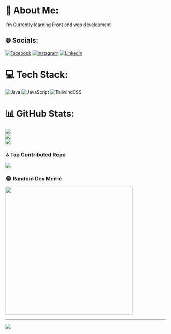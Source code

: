 # 💫 About Me:
I'm Currently learning Front end web development


## 🌐 Socials:
[![Facebook](https://img.shields.io/badge/Facebook-%231877F2.svg?logo=Facebook&logoColor=white)](https://facebook.com/profile.php?id=100066723944685) [![Instagram](https://img.shields.io/badge/Instagram-%23E4405F.svg?logo=Instagram&logoColor=white)](https://instagram.com/rarc_0524) [![LinkedIn](https://img.shields.io/badge/LinkedIn-%230077B5.svg?logo=linkedin&logoColor=white)](https://linkedin.com/in/renz-aljon-cruz-ba13bb286?) 

# 💻 Tech Stack:
![Java](https://img.shields.io/badge/java-%23ED8B00.svg?style=for-the-badge&logo=openjdk&logoColor=white) ![JavaScript](https://img.shields.io/badge/javascript-%23323330.svg?style=for-the-badge&logo=javascript&logoColor=%23F7DF1E) ![TailwindCSS](https://img.shields.io/badge/tailwindcss-%2338B2AC.svg?style=for-the-badge&logo=tailwind-css&logoColor=white)
# 📊 GitHub Stats:
![](https://github-readme-stats.vercel.app/api?username=RenzAljon24&theme=dark&hide_border=false&include_all_commits=false&count_private=false)<br/>
![](https://github-readme-streak-stats.herokuapp.com/?user=RenzAljon24&theme=dark&hide_border=false)<br/>
![](https://github-readme-stats.vercel.app/api/top-langs/?username=RenzAljon24&theme=dark&hide_border=false&include_all_commits=false&count_private=false&layout=compact)

### 🔝 Top Contributed Repo
![](https://github-contributor-stats.vercel.app/api?username=RenzAljon24&limit=5&theme=dark&combine_all_yearly_contributions=true)

### 😂 Random Dev Meme
<img src='https://randommeme-five.vercel.app/' style="height: 400px;"/>

---
[![](https://visitcount.itsvg.in/api?id=RenzAljon24&icon=0&color=0)](https://visitcount.itsvg.in)

<!-- Proudly created with GPRM ( https://gprm.itsvg.in ) -->
